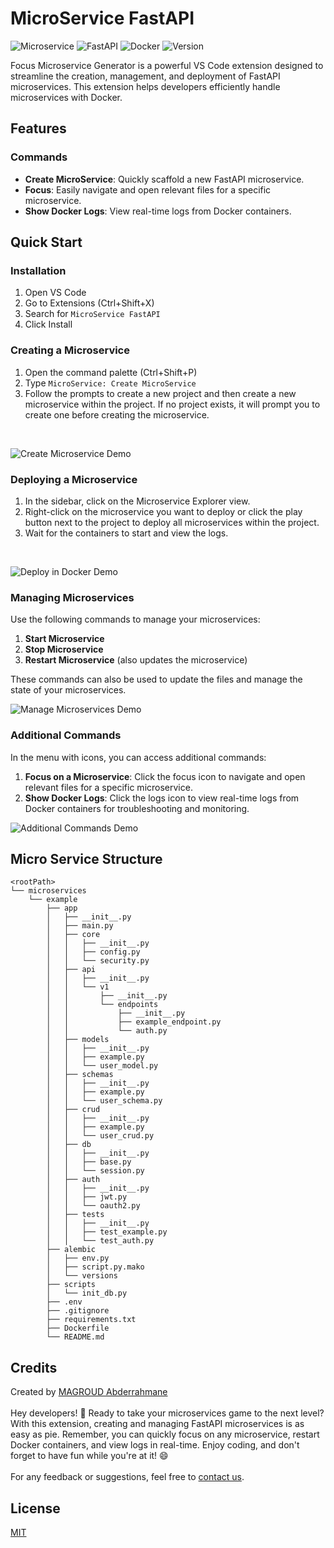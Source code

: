 # MicroService FastAPI


![Microservice](https://img.shields.io/badge/Microservice-red)
![FastAPI](https://img.shields.io/badge/FastAPI-green)
![Docker](https://img.shields.io/badge/Docker-blue)
![Version](https://img.shields.io/badge/version-2.0.2--Beta-yellow)

Focus Microservice Generator is a powerful VS Code extension designed to streamline the creation, management, and deployment of FastAPI microservices. This extension helps developers efficiently handle microservices with Docker.

## Features

### Commands

- **Create MicroService**: Quickly scaffold a new FastAPI microservice.
- **Focus**: Easily navigate and open relevant files for a specific microservice.
- **Show Docker Logs**: View real-time logs from Docker containers.

## Quick Start

### Installation

1. Open VS Code
2. Go to Extensions (Ctrl+Shift+X)
3. Search for `MicroService FastAPI`
4. Click Install

### Creating a Microservice

1. Open the command palette (Ctrl+Shift+P)
2. Type `MicroService: Create MicroService`
3. Follow the prompts to create a new project and then create a new microservice within the project. If no project exists, it will prompt you to create one before creating the microservice.

<br>

![Create Microservice Demo](https://raw.githubusercontent.com/Abder-Rahmane/image-microservice/main/assets/create.gif)

### Deploying a Microservice

1. In the sidebar, click on the Microservice Explorer view.
2. Right-click on the microservice you want to deploy or click the play button next to the project to deploy all microservices within the project.
3. Wait for the containers to start and view the logs.

<br>

![Deploy in Docker Demo](https://raw.githubusercontent.com/Abder-Rahmane/image-microservice/main/assets/deploy.gif)

### Managing Microservices

Use the following commands to manage your microservices:

1. **Start Microservice**
2. **Stop Microservice**
3. **Restart Microservice** (also updates the microservice)

These commands can also be used to update the files and manage the state of your microservices.

![Manage Microservices Demo](https://raw.githubusercontent.com/Abder-Rahmane/image-microservice/main/assets/command.gif)

### Additional Commands

In the menu with icons, you can access additional commands:

1. **Focus on a Microservice**: Click the focus icon to navigate and open relevant files for a specific microservice.
2. **Show Docker Logs**: Click the logs icon to view real-time logs from Docker containers for troubleshooting and monitoring.

![Additional Commands Demo](https://raw.githubusercontent.com/Abder-Rahmane/image-microservice/main/assets/otherCommand.gif)



## Micro Service  Structure

```
<rootPath>
└── microservices
    └── example
        ├── app
        │   ├── __init__.py
        │   ├── main.py
        │   ├── core
        │   │   ├── __init__.py
        │   │   ├── config.py
        │   │   └── security.py
        │   ├── api
        │   │   ├── __init__.py
        │   │   └── v1
        │   │       ├── __init__.py
        │   │       └── endpoints
        │   │           ├── __init__.py
        │   │           ├── example_endpoint.py
        │   │           └── auth.py
        │   ├── models
        │   │   ├── __init__.py
        │   │   ├── example.py
        │   │   └── user_model.py
        │   ├── schemas
        │   │   ├── __init__.py
        │   │   ├── example.py
        │   │   └── user_schema.py
        │   ├── crud
        │   │   ├── __init__.py
        │   │   ├── example.py
        │   │   └── user_crud.py
        │   ├── db
        │   │   ├── __init__.py
        │   │   ├── base.py
        │   │   └── session.py
        │   ├── auth
        │   │   ├── __init__.py
        │   │   ├── jwt.py
        │   │   └── oauth2.py
        │   ├── tests
        │   │   ├── __init__.py
        │   │   ├── test_example.py
        │   │   └── test_auth.py
        ├── alembic
        │   ├── env.py
        │   ├── script.py.mako
        │   └── versions
        ├── scripts
        │   └── init_db.py
        ├── .env
        ├── .gitignore
        ├── requirements.txt
        ├── Dockerfile
        └── README.md
```

## Credits

Created by [MAGROUD Abderrahmane](https://www.linkedin.com/in/abder-rahmane-magroud/)
<br><br>
Hey developers! 🚀 Ready to take your microservices game to the next level? With this extension, creating and managing FastAPI microservices is as easy as pie. Remember, you can quickly focus on any microservice, restart Docker containers, and view logs in real-time. Enjoy coding, and don't forget to have fun while you're at it! 😄
<br><br>
For any feedback or suggestions, feel free to [contact us](mailto:reprend_05_cursif@icloud.com).


## License

[MIT](LICENSE)
